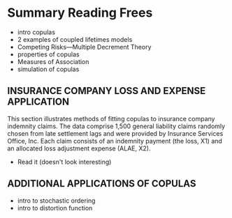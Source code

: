 # Summary Reading Frees

- intro copulas
- 2 examples of coupled lifetimes models
- Competing Risks—Multiple Decrement Theory
- properties of copulas
- Measures of Association
- simulation of copulas

## INSURANCE COMPANY LOSS AND EXPENSE APPLICATION

This section illustrates methods of fitting copulas to insurance company indemnity claims. The data comprise 1,500 general liability claims randomly chosen from late settlement lags and were provided by Insurance Services Office, Inc. Each claim consists of an indemnity payment (the loss, X1) and an allocated loss adjustment expense (ALAE, X2).

- Read it (doesn't look interesting)

## ADDITIONAL APPLICATIONS OF COPULAS

- intro to stochastic ordering
- intro to distortion function
